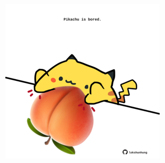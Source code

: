 <!-- built at 11/12/2022, 21:00:48 UTC -->
<p align="center">
  <img width="500" height="500" src="./ReadmeImage.svg">
</p>
